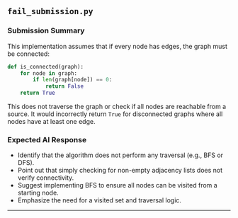 ## `fail_submission.py`

### Submission Summary

This implementation assumes that if every node has edges, the graph must be connected:

```python
def is_connected(graph):
    for node in graph:
        if len(graph[node]) == 0:
            return False
    return True
```

This does not traverse the graph or check if all nodes are reachable from a source. It would incorrectly return `True` for disconnected graphs where all nodes have at least one edge.

### Expected AI Response

- Identify that the algorithm does not perform any traversal (e.g., BFS or DFS).
- Point out that simply checking for non-empty adjacency lists does not verify connectivity.
- Suggest implementing BFS to ensure all nodes can be visited from a starting node.
- Emphasize the need for a visited set and traversal logic.

---
